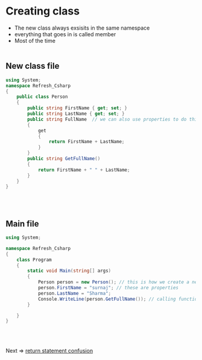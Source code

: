 # Creating class
-  The new class always exsisits in the same namespace
-  everything that goes in is called member
-  Most of the time 
<br/><br/>

## New class file
```c#
using System;
namespace Refresh_Csharp
{
    public class Person
    {
        public string FirstName { get; set; }
        public string LastName { get; set; }
        public string FullName  // we can also use properties to do things
        {
            get
            {
                return FirstName + LastName;
            }
        }
        public string GetFullName()
        {
            return FirstName + " " + LastName;
        }
    }
}
```
<br/><br/>
## Main file
```C#
using System;

namespace Refresh_Csharp  
{
    class Program 
    {
        static void Main(string[] args) 
        {
            Person person = new Person(); // this is how we create a new object of a specific type
            person.FirstName = "surnaj"; // these are properties
            person.LastName = "Sharma";
            Console.WriteLine(person.GetFullName()); // calling function inside the class
        }

    }
}
```
<br/><br/>

Next => [return statement confusion](6.%20return_confussion.md)